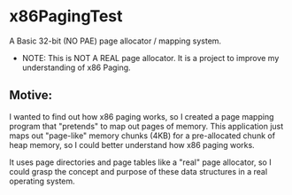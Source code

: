 # x86PagingTest
A Basic 32-bit (NO PAE) page allocator / mapping system.

- NOTE: This is NOT A REAL page allocator. It is a project to improve my understanding of x86 Paging.

## Motive:
I wanted to find out how x86 paging works, so I created a page mapping program that "pretends" to map out pages of memory.
This application just maps out "page-like" memory chunks (4KB) for a pre-allocated chunk of heap memory, so I could better understand how x86 paging works. 

It uses page directories and page tables like a "real" page allocator, so I could grasp the concept and purpose of these data structures in a real operating system.

